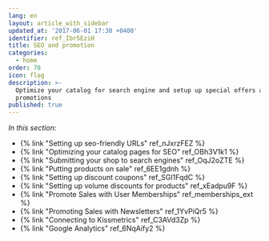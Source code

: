 ```yaml
---
lang: en
layout: article_with_sidebar
updated_at: '2017-06-01 17:30 +0400'
identifier: ref_Ibr5EziH
title: SEO and promotion
categories:
  - home
order: 70
icon: flag
description: >-
  Optimize your catalog for search engine and setup up special offers and
  promotions
published: true
---
```

_In this section:_

*   {% link "Setting up seo-friendly URLs" ref_nJxrzFEZ %}
*   {% link "Optimizing your catalog pages for SEO" ref_OBh3V1k1 %}
*   {% link "Submitting your shop to search engines" ref_OqJ2oZTE %}
*   {% link "Putting products on sale" ref_6EE1gdnh %}
*   {% link "Setting up discount coupons" ref_SGI1FqdC %}
*   {% link "Setting up volume discounts for products" ref_xEadpu9F %}
*   {% link "Promote Sales with User Memberships" ref_memberships_ext %}
*   {% link "Promoting Sales with Newsletters" ref_1YvPiQr5 %}
*   {% link "Connecting to Kissmetrics" ref_C3AVd3Zp %}
*   {% link "Google Analytics" ref_6NqAify2 %}
